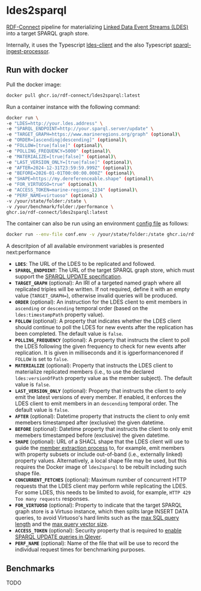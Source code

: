 # ldes2sparql

[RDF-Connect](https://rdf-connect.github.io/) pipeline for materializing [Linked Data Event Streams (LDES)](https://w3id.org/ldes/specification) into a target SPARQL graph store.

Internally, it uses the Typescript [ldes-client](https://github.com/rdf-connect/ldes-client) and the also Typescript [sparql-ingest-processor](https://github.com/rdf-connect/sparql-ingest-processor-ts).  

## Run with docker

Pull the docker image:
```bash
docker pull ghcr.io/rdf-connect/ldes2sparql:latest
```

Run a container instance with the following command:

```bash
docker run \
-e "LDES=http://your.ldes.address" \
-e "SPARQL_ENDPOINT=http://your.sparql.server/update" \
-e "TARGET_GRAPH=https://www.marineregions.org/graph" (optional)\
-e "ORDER=[ascending|descending]" (optional)\
-e "FOLLOW=[true|false]" (optional)\
-e "POLLING_FREQUENCY=5000" (optional)\
-e "MATERIALIZE=[true|false]" (optional)\
-e "LAST_VERSION_ONLY=[true|false]" (optional)\
-e "AFTER=2024-12-31T23:59:59.999Z" (optional)\
-e "BEFORE=2026-01-01T00:00:00.000Z" (optional)\
-e "SHAPE=https://my.dereferenceable.shape" (optional)\
-e "FOR_VIRTUOSO=true" (optional)\
-e "ACCESS_TOKEN=marine-regions_1234" (optional)\
-e "PERF_NAME=virtuoso" (optional) \
-v /your/state/folder:/state \
-v /your/benchmark/folder:/performance \
ghcr.io/rdf-connect/ldes2sparql:latest
```

The container can also be run using an environment [config file](https://github.com/rdf-connect/ldes2sparql/blob/main/conf.env) as follows:

```bash
docker run --env-file conf.env -v /your/state/folder:/state ghcr.io/rdf-connect/ldes2sparql:latest
```

A descritpion of all available environment variables is presented next:performance

- **`LDES`**: The URL of the LDES to be replicated and followed.
- **`SPARQL_ENDPOINT`**: The URL of the target SPARQL graph store, which must support the [SPARQL UPDATE specification](https://www.w3.org/TR/sparql11-update/).
- **`TARGET_GRAPH`** (optional): An IRI of a targeted named graph where all replicated triples will be written. If not required, define it with an empty value (`TARGET_GRAPH=`), otherwise invalid queries will be produced.
- **`ORDER`** (optional): An instruction for the LDES client to emit members in `ascending` or `descending` temporal order (based on the `ldes:timestampPath` property value).
- **`FOLLOW`** (optional): A property that indicates whether the LDES client should continue to poll the LDES for new events after the replication has been completed. The default value is `false`.
- **`POLLING_FREQUENCY`** (optional): A property that instructs the client to poll the LDES following the given frequency to check for new events after replication. It is given in milliseconds and it is igperformancenored if `FOLLOW` is set to `false`. 
- **`MATERIALIZE`** (optional): Property that instructs the LDES client to materialize replicated members (i.e., to use the declared `ldes:versionOfPath` property value as the member subject). The default value is `false`.
- **`LAST_VERSION_ONLY`** (optional): Property that instructs the client to only emit the latest versions of every member. If enabled, it enforces the LDES client to emit members in an `descending` temporal order. The default value is `false`.
- **`AFTER`** (optional): Datetime property that instructs the client to only emit memebers timestamped after (exclusive) the given datetime. 
- **`BEFORE`** (optional): Datetime property that instructs the client to only emit memebers timestamped before (exclusive) the given datetime.
- **`SHAPE`** (optional): URL of a SHACL shape that the LDES client will use to guide the [member extraction process](https://github.com/TREEcg/extract-cbd-shape) to, for example, emit members with property subsets or include out-of-band (i.e., externally linked) property values. Alternatively, a local shape file may be used, but this requires the Docker image of `ldes2sparql` to be rebuilt including such shape file.
- **`CONCURRENT_FETCHES`** (optional): Maximum number of concurrent HTTP requests that the LDES client may perform while replicating the LDES. For some LDES, this needs to be limited to avoid, for example, `HTTP 429 Too many requests` responses. 
- **`FOR_VIRTUOSO`** (optional): Property to indicate that the target SPARQL graph store is a Virtuso instance, which then splits large INSERT DATA queries, to avoid Virtuoso's hard limits such as the [max SQL query length](https://github.com/openlink/virtuoso-opensource/blob/develop/7/libsrc/Wi/sparql2sql.h#L1031) and the [max query vector size](https://community.openlinksw.com/t/virtuosoexception-sq199/1950).
- **`ACCESS_TOKEN`** (optional): Security property that is required to [enable SPARQL UPDATE queries in Qlever](https://github.com/ad-freiburg/qlever/blob/41864b6cc95e167e098ee7466af37ccc8a925723/src/engine/Server.cpp#L497).
- **`PERF_NAME`** (optional): Name of the file that will be use to record the individual request times for benchmarking purposes.

## Benchmarks

TODO
